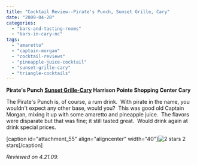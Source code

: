 ```yaml
---
title: "Cocktail Review--Pirate's Punch, Sunset Grille, Cary"
date: "2009-04-28"
categories: 
  - "bars-and-tasting-rooms"
  - "bars-in-cary-nc"
tags: 
  - "amaretto"
  - "captain-morgan"
  - "cocktail-reviews"
  - "pineapple-juice-cocktail"
  - "sunset-grille-cary"
  - "triangle-cocktails"
---
```


**Pirate's Punch [Sunset Grille-Cary](http://www.sunsetgrillecary.com/) Harrison Pointe Shopping Center Cary**

The Pirate's Punch is, of course, a rum drink.  With pirate in the name, you wouldn't expect any other base, would you?  This was good old Captain Morgan, mixing it up with some amaretto and pineapple juice.  The flavors were disparate but that was fine; it still tasted great.  Would drink again at drink special prices.

\[caption id="attachment\_55" align="aligncenter" width="40"\]![2 stars](http://s3.amazonaws.com/thegourmez-wpmedia/2009/02/rating_chicken11.gif "rating_chicken11") 2 stars\[/caption\]

_Reviewed on 4.21.09._
